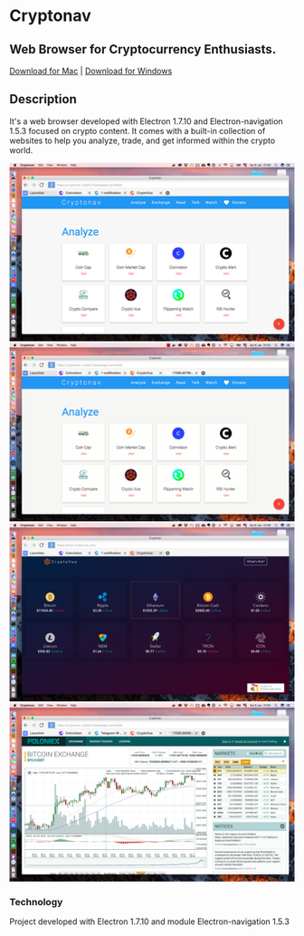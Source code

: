 # Cryptonav
## Web Browser for Cryptocurrency Enthusiasts.
[Download for Mac](https://www.amazon.com/clouddrive/share/RlKNvUwyF7pNvFYJo9pnXFYKrTTCANQQSzimw82A9Dx) | [Download for Windows](https://www.amazon.com/clouddrive/share/xjMxgPxfsI6hvoUCUAJ5sxdtDXgfuRQUmyPnBUHlHp7)

## Description
It's a web browser developed with Electron 1.7.10 and Electron-navigation 1.5.3 focused on crypto content. It comes with a built-in collection of websites to help you analyze, trade, and get informed within the crypto world.

![](previews/launcher.PNG) ![](previews/nav.gif)![](previews/analyze.png) ![](previews/exchange.png)

### Technology
Project developed with Electron 1.7.10 and module Electron-navigation 1.5.3
